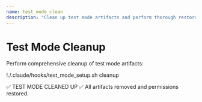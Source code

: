 ```yaml
---
name: test_mode_clean
description: "Clean up test mode artifacts and perform thorough restoration"
---
```


# Test Mode Cleanup

Perform comprehensive cleanup of test mode artifacts:

!./.claude/hooks/test_mode_setup.sh cleanup

✅ TEST MODE CLEANED UP ✅
All artifacts removed and permissions restored.